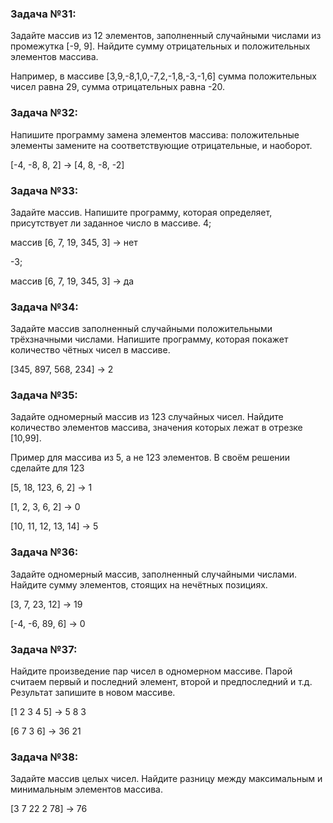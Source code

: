  ### Задача №31:
  Задайте массив из 12 элементов, заполненный случайными числами из промежутка [-9, 9]. Найдите сумму отрицательных и положительных элементов массива.

 Например, в массиве [3,9,-8,1,0,-7,2,-1,8,-3,-1,6] сумма положительных чисел равна 29, сумма отрицательных равна -20.

 ### Задача №32:
  Напишите программу замена элементов массива: положительные элементы замените на соответствующие отрицательные, и наоборот.

 [-4, -8, 8, 2] -> [4, 8, -8, -2]

 ### Задача №33:
  Задайте массив. Напишите программу, которая определяет, присутствует ли заданное число в массиве.
 4;

  массив [6, 7, 19, 345, 3] -> нет

 -3;
 
 массив [6, 7, 19, 345, 3] -> да

 ### Задача №34:
  Задайте массив заполненный случайными положительными трёхзначными числами. 
 Напишите программу, которая покажет количество чётных чисел в массиве.

 [345, 897, 568, 234] -> 2

 ### Задача №35:
  Задайте одномерный массив из 123 случайных чисел. Найдите количество элементов массива, значения которых лежат в отрезке [10,99]. 

 Пример для массива из 5, а не 123 элементов. В своём решении сделайте для 123

 [5, 18, 123, 6, 2] -> 1

 [1, 2, 3, 6, 2] -> 0

 [10, 11, 12, 13, 14] -> 5

 ### Задача №36:
  Задайте одномерный массив, заполненный случайными числами.
 Найдите сумму элементов, стоящих на нечётных позициях.

 [3, 7, 23, 12] -> 19

 [-4, -6, 89, 6] -> 0

 ### Задача №37:
  Найдите произведение пар чисел в одномерном массиве. Парой считаем первый и последний элемент, второй и предпоследний и т.д. Результат запишите в новом массиве.

 [1 2 3 4 5] -> 5 8 3

 [6 7 3 6] -> 36 21

 ### Задача №38:
  Задайте массив целых чисел.
 Найдите разницу между максимальным и минимальным элементов массива.
 
 [3 7 22 2 78] -> 76